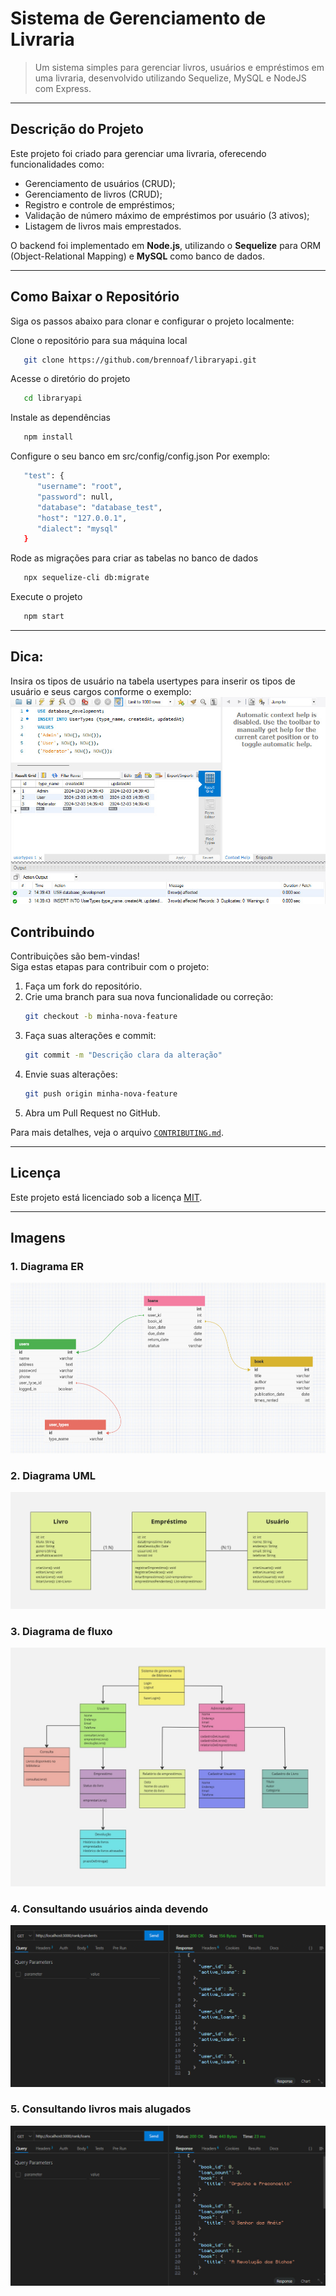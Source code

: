 # Sistema de Gerenciamento de Livraria

> Um sistema simples para gerenciar livros, usuários e empréstimos em uma livraria, desenvolvido utilizando Sequelize, MySQL e NodeJS com Express.

---

## Descrição do Projeto

Este projeto foi criado para gerenciar uma livraria, oferecendo funcionalidades como:

- Gerenciamento de usuários (CRUD);
- Gerenciamento de livros (CRUD);
- Registro e controle de empréstimos;
- Validação de número máximo de empréstimos por usuário (3 ativos);
- Listagem de livros mais emprestados.

O backend foi implementado em **Node.js**, utilizando o **Sequelize** para ORM (Object-Relational Mapping) e **MySQL** como banco de dados.

---

## Como Baixar o Repositório

Siga os passos abaixo para clonar e configurar o projeto localmente:

Clone o repositório para sua máquina local
```bash
   git clone https://github.com/brennoaf/libraryapi.git
```

Acesse o diretório do projeto
```bash
   cd libraryapi
```

Instale as dependências
```bash
   npm install
```

Configure o seu banco em src/config/config.json
Por exemplo:
```bash
   "test": {
      "username": "root",
      "password": null,
      "database": "database_test",
      "host": "127.0.0.1",
      "dialect": "mysql"
   }
```

Rode as migrações para criar as tabelas no banco de dados
```bash
   npx sequelize-cli db:migrate
```

Execute o projeto
```bash
   npm start
```

---

## Dica:
Insira os tipos de usuário na tabela usertypes para inserir os tipos de usuário e seus cargos conforme o exemplo:
![Configurando tipo de usuário](./src/librarydocs/tips/setting_usertypes.jpg)


## Contribuindo

Contribuições são bem-vindas!  
Siga estas etapas para contribuir com o projeto:

1. Faça um fork do repositório.
2. Crie uma branch para sua nova funcionalidade ou correção:
   ```bash
   git checkout -b minha-nova-feature
   ```
3. Faça suas alterações e commit:
   ```bash
   git commit -m "Descrição clara da alteração"
   ```
4. Envie suas alterações:
   ```bash
   git push origin minha-nova-feature
   ```
5. Abra um Pull Request no GitHub.

Para mais detalhes, veja o arquivo [`CONTRIBUTING.md`](./CONTRIBUTING.md).

---

## Licença

Este projeto está licenciado sob a licença [MIT](./LICENSE).

---

## Imagens

### 1. Diagrama ER
![Diagrama ER](./src/librarydocs/models/classes/er_diagram.jpg)

### 2. Diagrama UML
![Diagrama UML](./src/librarydocs/models/classes/uml_diagram.jpeg)

### 3. Diagrama de fluxo
![Diagrama de Fluxo](./src/librarydocs/models/classes/flow_diagram.jpeg)

### 4. Consultando usuários ainda devendo
![Listagem de Empréstimos Pendentes](./src/librarydocs/usecases/consult_pendents.jpeg)

### 5. Consultando livros mais alugados
![Listagem de Livros Mais Alugados](./src/librarydocs/usecases/rank_books.jpeg)

